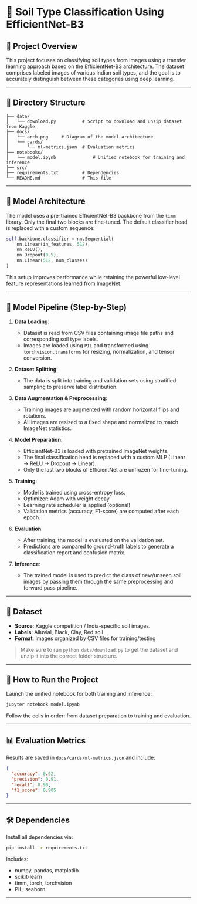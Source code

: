 
# 🌱 Soil Type Classification Using EfficientNet-B3

## 📘 Project Overview
This project focuses on classifying soil types from images using a transfer learning approach based on the EfficientNet-B3 architecture. The dataset comprises labeled images of various Indian soil types, and the goal is to accurately distinguish between these categories using deep learning.

---

## 📂 Directory Structure
```
├── data/
│   └── download.py          # Script to download and unzip dataset from Kaggle
├── docs/
│   └── arch.png     # Diagram of the model architecture
│   └── cards/
│       └── ml-metrics.json  # Evaluation metrics
├── notebooks/
│   └── model.ipynb              # Unified notebook for training and inference
├── src/
├── requirements.txt         # Dependencies
└── README.md                # This file
```

---

## 🧠 Model Architecture
The model uses a pre-trained EfficientNet-B3 backbone from the `timm` library. Only the final two blocks are fine-tuned. The default classifier head is replaced with a custom sequence:

```python
self.backbone.classifier = nn.Sequential(
    nn.Linear(in_features, 512),
    nn.ReLU(),
    nn.Dropout(0.5),
    nn.Linear(512, num_classes)
)
```

This setup improves performance while retaining the powerful low-level feature representations learned from ImageNet.

---

## 🔄 Model Pipeline (Step-by-Step)
1. **Data Loading**:
   - Dataset is read from CSV files containing image file paths and corresponding soil type labels.
   - Images are loaded using `PIL` and transformed using `torchvision.transforms` for resizing, normalization, and tensor conversion.

2. **Dataset Splitting**:
   - The data is split into training and validation sets using stratified sampling to preserve label distribution.

3. **Data Augmentation & Preprocessing**:
   - Training images are augmented with random horizontal flips and rotations.
   - All images are resized to a fixed shape and normalized to match ImageNet statistics.

4. **Model Preparation**:
   - EfficientNet-B3 is loaded with pretrained ImageNet weights.
   - The final classification head is replaced with a custom MLP (Linear → ReLU → Dropout → Linear).
   - Only the last two blocks of EfficientNet are unfrozen for fine-tuning.

5. **Training**:
   - Model is trained using cross-entropy loss.
   - Optimizer: Adam with weight decay
   - Learning rate scheduler is applied (optional)
   - Validation metrics (accuracy, F1-score) are computed after each epoch.

6. **Evaluation**:
   - After training, the model is evaluated on the validation set.
   - Predictions are compared to ground-truth labels to generate a classification report and confusion matrix.

7. **Inference**:
   - The trained model is used to predict the class of new/unseen soil images by passing them through the same preprocessing and forward pass pipeline.

---

## 🧪 Dataset
- **Source**: Kaggle competition / India-specific soil images.
- **Labels**: Alluvial, Black, Clay, Red soil
- **Format**: Images organized by CSV files for training/testing

> Make sure to run `python data/download.py` to get the dataset and unzip it into the correct folder structure.

---

## 🚀 How to Run the Project
Launch the unified notebook for both training and inference:
```bash
jupyter notebook model.ipynb
```

Follow the cells in order: from dataset preparation to training and evaluation.

---

## 📊 Evaluation Metrics
Results are saved in `docs/cards/ml-metrics.json` and include:
```json
{
  "accuracy": 0.92,
  "precision": 0.91,
  "recall": 0.90,
  "f1_score": 0.905
}
```

---

## 🛠 Dependencies
Install all dependencies via:
```bash
pip install -r requirements.txt
```

Includes:
- numpy, pandas, matplotlib
- scikit-learn
- timm, torch, torchvision
- PIL, seaborn

---

